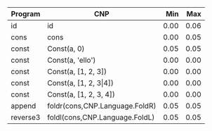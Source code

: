 Program | CNP | Min | Max
--- | --- | ---: | ---:
id | id | 0.00 | 0.06
cons | cons | 0.00 | 0.05
const | Const(a, 0) | 0.05 | 0.05
const | Const(a, 'ello') | 0.00 | 0.00
const | Const(a, [1, 2, 3]) | 0.00 | 0.00
const | Const(a, [1, 2, 3\|4]) | 0.00 | 0.00
const | Const(a, [1, 2, 3, 4]) | 0.00 | 0.00
append | foldr(cons,CNP.Language.FoldR) | 0.05 | 0.05
reverse3 | foldl(cons,CNP.Language.FoldL) | 0.05 | 0.05
